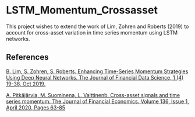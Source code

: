 # LSTM_Momentum_Crossasset
This project wishes to extend the work of Lim, Zohren and Roberts (2019) to account for cross-asset variation in time series momentum using LSTM networks. 

## References

[B. Lim, S. Zohren, S. Roberts. Enhancing Time-Series Momentum Strategies Using Deep Neural Networks. The Journal of Financial Data Science, 1 (4) 19-38, Oct 2019.](https://jfds.pm-research.com/content/1/4/19)

[A. Pitkäjärvia, M. Suominena, L. Vaittinenb. Cross-asset signals and time series momentum. The Journal of Financial Economics. Volume 136, Issue 1, April 2020, Pages 63-85](https://www.sciencedirect.com/science/article/abs/pii/S0304405X19302156)
